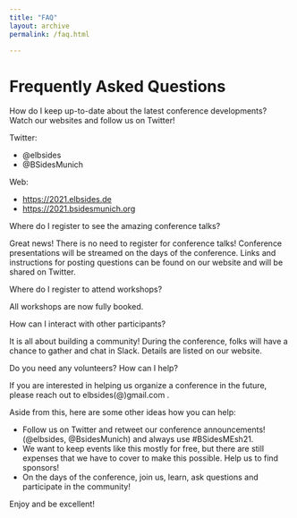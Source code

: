 ```yaml
---
title: "FAQ"
layout: archive
permalink: /faq.html

---
```


# Frequently Asked Questions

How do I keep up-to-date about the latest conference developments?
Watch our websites and follow us on Twitter!

Twitter:
- @elbsides
- @BSidesMunich

Web:
- https://2021.elbsides.de
- https://2021.bsidesmunich.org


Where do I register to see the amazing conference talks?

Great news! There is no need to register for conference talks! Conference presentations will be streamed on the days of the conference. Links and instructions for posting questions can be found on our website and will be shared on Twitter.

Where do I register to attend workshops?

All workshops are now fully booked.

How can I interact with other participants?

It is all about building a community! During the conference, folks will have a chance to gather and chat in Slack. Details are listed on our website.

Do you need any volunteers? How can I help?

If you are interested in helping us organize a conference in the future, please reach out to elbsides(@)gmail.com .

Aside from this, here are some other ideas how you can help:
- Follow us on Twitter and retweet our conference announcements! (@elbsides, @BsidesMunich) and always use #BSidesMEsh21.
- We want to keep events like this mostly for free, but there are still expenses that we have to cover to make this possible. Help us to find sponsors!
- On the days of the conference, join us, learn, ask questions and participate in the community! 

Enjoy and be excellent!
